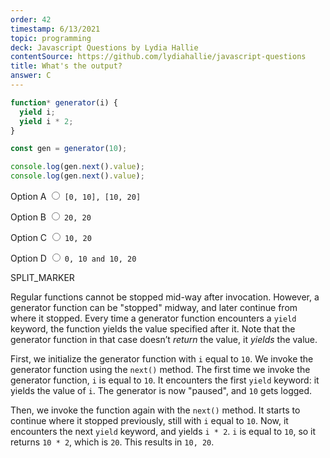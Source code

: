 ```yaml
---
order: 42
timestamp: 6/13/2021
topic: programming
deck: Javascript Questions by Lydia Hallie
contentSource: https://github.com/lydiahallie/javascript-questions
title: What's the output?
answer: C
---
```


  

```javascript
function* generator(i) {
  yield i;
  yield i * 2;
}

const gen = generator(10);

console.log(gen.next().value);
console.log(gen.next().value);
```


<label for="option-A">Option A</label>
<span class="option-container">
  <input
    type="radio"
    name="answer-option"
    id="option-A" value="A"
  />
  `[0, 10], [10, 20]`
</span>
    

<label for="option-B">Option B</label>
<span class="option-container">
  <input
    type="radio"
    name="answer-option"
    id="option-B" value="B"
  />
  `20, 20`
</span>
    

<label for="option-C">Option C</label>
<span class="option-container">
  <input
    type="radio"
    name="answer-option"
    id="option-C" value="C"
  />
  `10, 20`
</span>
    

<label for="option-D">Option D</label>
<span class="option-container">
  <input
    type="radio"
    name="answer-option"
    id="option-D" value="D"
  />
  `0, 10 and 10, 20`
</span>
    




SPLIT_MARKER

Regular functions cannot be stopped mid-way after invocation. However, a generator function can be "stopped" midway, and later continue from where it stopped. Every time a generator function encounters a `yield` keyword, the function yields the value specified after it. Note that the generator function in that case doesn’t _return_ the value, it _yields_ the value.

First, we initialize the generator function with `i` equal to `10`. We invoke the generator function using the `next()` method. The first time we invoke the generator function, `i` is equal to `10`. It encounters the first `yield` keyword: it yields the value of `i`. The generator is now "paused", and `10` gets logged.

Then, we invoke the function again with the `next()` method. It starts to continue where it stopped previously, still with `i` equal to `10`. Now, it encounters the next `yield` keyword, and yields `i * 2`. `i` is equal to `10`, so it returns `10 * 2`, which is `20`. This results in `10, 20`.



